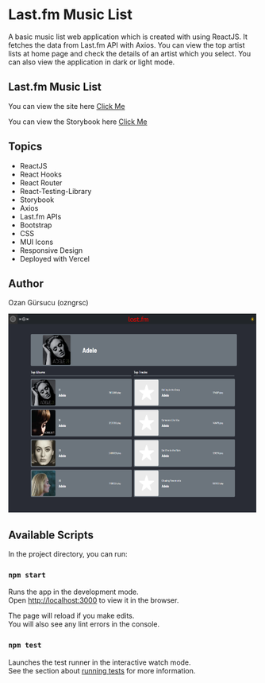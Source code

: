 #  Last.fm Music List

A basic music list web application which is created with using ReactJS. It fetches the data from Last.fm API with Axios.
You can view the top artist lists at home page and check the details of an artist which you select. You can also view the application in dark or light mode.


##  Last.fm Music List

You can view the site here
[Click Me](https://fazlagida-task-lastfm.vercel.app/)

You can view the Storybook here
[Click Me](https://637b60f6ee391f9474ea1f3d-ghgrhlyeri.chromatic.com/?path=/story/header--normal)


## Topics

- ReactJS
- React Hooks
- React Router
- React-Testing-Library
- Storybook
- Axios
- Last.fm APIs
- Bootstrap
- CSS
- MUI Icons
- Responsive Design
- Deployed with Vercel



## Author

Ozan Gürsucu (ozngrsc)

<img src="src/utils/images/screenshot.png"  width= 500px height= 400px>




## Available Scripts

In the project directory, you can run:

### `npm start`

Runs the app in the development mode.\
Open [http://localhost:3000](http://localhost:3000) to view it in the browser.

The page will reload if you make edits.\
You will also see any lint errors in the console.

### `npm test`

Launches the test runner in the interactive watch mode.\
See the section about [running tests](https://facebook.github.io/create-react-app/docs/running-tests) for more information.
